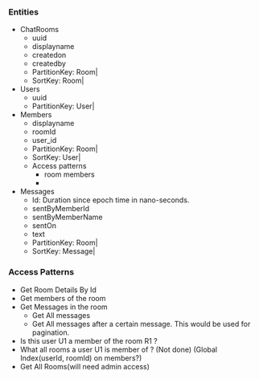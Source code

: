 
### Entities
- ChatRooms
  - uuid
  - displayname
  - createdon
  - createdby
  - PartitionKey: Room|<uuid>
  - SortKey: Room|<uuid>
- Users
  - uuid
  - PartitionKey: User|<uuid>
- Members
  - displayname
  - roomId
  - user_id
  - PartitionKey: Room|<uuid> 
  - SortKey: User|<uuid>
  - Access patterns
    - room members
    - 
- Messages
  - Id: Duration since epoch time in nano-seconds.
  - sentByMemberId
  - sentByMemberName
  - sentOn
  - text
  - PartitionKey: Room|<uuid>
  - SortKey: Message|<Id>


### Access Patterns
- Get Room Details By Id
- Get members of the room
- Get Messages in the room
  - Get All messages
  - Get All messages after a certain message. This would be used for pagination.
- Is this user U1 a member of the room R1 ? 
- What all rooms a user U1 is member of ? (Not done) (Global Index(userId, roomId) on members?)
- Get All Rooms(will need admin access)


